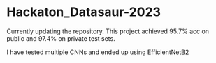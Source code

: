 # Hackaton_Datasaur-2023

Currently updating the repository. This project achieved 95.7% acc on public and 97.4% on private test sets.

I have tested multiple CNNs and ended up using EfficientNetB2
